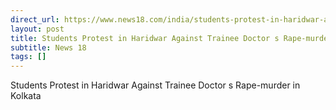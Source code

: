 ```yaml
---
direct_url: https://www.news18.com/india/students-protest-in-haridwar-against-trainee-doctors-rape-murder-in-kolkata-9018167.html
layout: post
title: Students Protest in Haridwar Against Trainee Doctor s Rape-murder in Kolkata
subtitle: News 18
tags: []
---
```


Students Protest in Haridwar Against Trainee Doctor s Rape-murder in Kolkata
